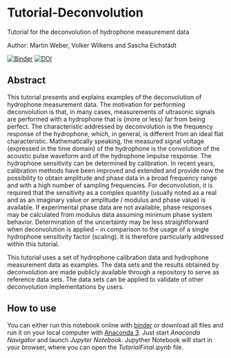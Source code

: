 # Tutorial-Deconvolution
Tutorial for the deconvolution of hydrophone measurement data

Author: Martin Weber, Volker Wilkens and Sascha Eichstädt

[![Binder](https://mybinder.org/badge_logo.svg)](https://mybinder.org/v2/gh/Ma-Weber/Tutorial-Deconvolution.git/master?filepath=TutorialFinal.ipynb)
[![DOI](https://zenodo.org/badge/292302077.svg)](https://zenodo.org/badge/latestdoi/292302077)

## Abstract

This tutorial presents and explains examples of the deconvolution of hydrophone measurement data. The motivation for performing deconvolution is that, in many cases, measurements of ultrasonic signals are performed with a hydrophone that is (more or less) far from being perfect. The characteristic addressed by deconvolution is the frequency response of the hydrophone, which, in general, is different from an ideal flat characteristic. Mathematically speaking, the measured signal voltage (expressed in the time domain) of the hydrophone is the convolution of the acoustic pulse waveform and of the hydrophone impulse response. The hydrophone sensitivity can be determined by calibration. In recent years, calibration methods have been improved and extended and provide now the possibility to obtain amplitude and phase data in a broad frequency range and with a high number of sampling frequencies. For deconvolution, it is required that the sensitivity as a complex quantity (usually noted as a real and as an imaginary value or amplitude / modulus and phase value) is available. If experimental phase data are not available, phase responses may be calculated from modulus data assuming minimum phase system behavior. Determination of the uncertainty may be less straightforward when deconvolution is applied – in comparison to the usage of a single hydrophone sensitivity factor (scaling). It is therefore particularly addressed within this tutorial.

This tutorial uses a set of hydrophone calibration data and hydrophone measurement data as examples. The data sets and the results obtained by deconvolution are made publicly available through a repository to serve as reference data sets. The data sets can be applied to validate of other deconvolution implementations by users.

## How to use

You can either run this notebook online with [binder](https://mybinder.org/v2/gh/Ma-Weber/Tutorial-Deconvolution.git/master?filepath=TutorialFinal.ipynb) or download all files and run it on your local computer with [Anaconda 3](https://www.anaconda.com/). Just start *Anaconda Navigator* and launch *Jupyter Notebook*. Jupyther Notebook will start in your browser, where you can open the *TutorialFinal.ipynb* file. 
